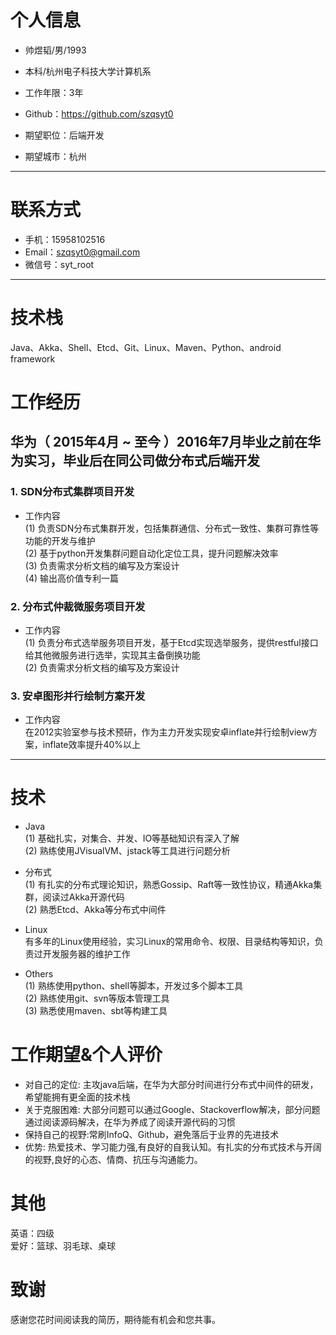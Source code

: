 # 个人信息

 - 帅煜韬/男/1993 
 - 本科/杭州电子科技大学计算机系 
 - 工作年限：3年
 - Github：https://github.com/szqsyt0

 - 期望职位：后端开发
 - 期望城市：杭州

---

# 联系方式

- 手机：15958102516
- Email：szqsyt0@gmail.com
- 微信号：syt_root

---

# 技术栈
Java、Akka、Shell、Etcd、Git、Linux、Maven、Python、android framework

# 工作经历

## 华为（ 2015年4月 ~ 至今 ）2016年7月毕业之前在华为实习，毕业后在同公司做分布式后端开发

### 1. SDN分布式集群项目开发
- 工作内容          
(1) 负责SDN分布式集群开发，包括集群通信、分布式一致性、集群可靠性等功能的开发与维护  
(2) 基于python开发集群问题自动化定位工具，提升问题解决效率  
(3) 负责需求分析文档的编写及方案设计  
(4) 输出高价值专利一篇

### 2. 分布式仲裁微服务项目开发
- 工作内容             
(1) 负责分布式选举服务项目开发，基于Etcd实现选举服务，提供restful接口给其他微服务进行选举，实现其主备倒换功能  
(2) 负责需求分析文档的编写及方案设计

### 3. 安卓图形并行绘制方案开发
- 工作内容           
在2012实验室参与技术预研，作为主力开发实现安卓inflate并行绘制view方案，inflate效率提升40%以上

---

# 技术
- Java       
(1) 基础扎实，对集合、并发、IO等基础知识有深入了解            
(2) 熟练使用JVisualVM、jstack等工具进行问题分析

- 分布式            
(1) 有扎实的分布式理论知识，熟悉Gossip、Raft等一致性协议，精通Akka集群，阅读过Akka开源代码         
(2) 熟悉Etcd、Akka等分布式中间件

- Linux           
有多年的Linux使用经验，实习Linux的常用命令、权限、目录结构等知识，负责过开发服务器的维护工作

- Others         
(1) 熟练使用python、shell等脚本，开发过多个脚本工具        
(2) 熟练使用git、svn等版本管理工具         
(3) 熟悉使用maven、sbt等构建工具    

# 工作期望&个人评价
- 对自己的定位: 主攻java后端，在华为大部分时间进行分布式中间件的研发，希望能拥有更全面的技术栈
- 关于克服困难: 大部分问题可以通过Google、Stackoverflow解决，部分问题通过阅读源码解决，在华为养成了阅读开源代码的习惯
- 保持自己的视野:常刷InfoQ、Github，避免落后于业界的先进技术
- 优势: 热爱技术、学习能力强,有良好的自我认知。有扎实的分布式技术与开阔的视野,良好的心态、情商、抗压与沟通能力。

# 其他
英语：四级     
爱好：篮球、羽毛球、桌球

# 致谢
感谢您花时间阅读我的简历，期待能有机会和您共事。
